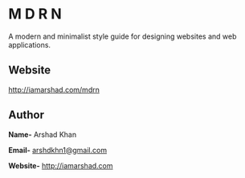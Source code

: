 # M D R N
A modern and minimalist style guide for designing websites and web applications.

## Website
http://iamarshad.com/mdrn

## Author
**Name-** Arshad Khan

**Email-** arshdkhn1@gmail.com

**Website-** http://iamarshad.com